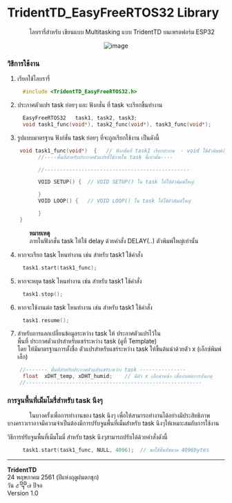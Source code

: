 TridentTD_EasyFreeRTOS32 Library
===

&nbsp;&nbsp;&nbsp;&nbsp;&nbsp;&nbsp;&nbsp;&nbsp;&nbsp;&nbsp;&nbsp;&nbsp;
ไลบรารี่สำหรับ เขียนแบบ Multitasking แบบ TridentTD บนเพรตฟอร์ม ESP32  

<p align="center">
  <img src="Picture.png" alt="image"/>
</p>  

### วิธีการใช้งาน  

1. เรียกใช้ไลบรารี่  
```c  
     #include <TridentTD_EasyFreeRTOS32.h>
``` 
2. ประกาศตัวแปร task ย่อยๆ และ ฟังกชั่น ที่ task จะเรียกขึ้นทำงาน  
```c  
     EasyFreeRTOS32   task1, task2, task3;
     void task1_func(void*), task2_func(void*), task3_func(void*);
```
3. รูปแบบมาตรฐาน ฟังก์ชั่น task ย่อยๆ ที่จะถูกเรียกใช้งาน เป็นดังนี้  
```c
    void task1_func(void*)  {   // ฟังกชั่นที่ task1 เรียกทำงาน  - void ใช้ตัวพิมพ์เล็ก
          //----พื้นที่สำหรับประกาศตัวแปรที่ใช้ภายใน task นี้เท่านั้น----

          //-----------------------------------------------

          VOID SETUP() {  // VOID SETUP() ใน task ให้ใช้ตัวพิมพ์ใหญ่

          }
          VOID LOOP() {   // VOID LOOP() ใน task ให้ใช้ตัวพิมพ์ใหญ่

          }
    }

```
&nbsp;&nbsp;&nbsp;&nbsp;&nbsp;&nbsp;&nbsp;&nbsp;&nbsp;&nbsp;&nbsp;&nbsp;
**หมายเหตุ**  
&nbsp;&nbsp;&nbsp;&nbsp;&nbsp;&nbsp;&nbsp;&nbsp;&nbsp;&nbsp;&nbsp;&nbsp;
ภายในฟังกชั่น task ให้ใช้ delay ด้วยคำสั่ง DELAY(..) ตัวพิมพ์ใหญ่เท่านั้น  

4. หากจะเรียก task ไหนทำงาน เช่น สำหรับ task1 ใช้คำสั่ง  
```c
     task1.start(task1_func);
```
5. หากจะหยุด task ไหนทำงาน เช่น สำหรับ task1 ใช้คำสั่ง  
```c
     task1.stop();
```
6. หากจะใช้งานต่อ task ไหนทำงาน เช่น สำหรับ task1 ใช้คำสั่ง  
```c
     task1.resume();
```

7. สำหรับการแลกเปลี่ยนข้อมูลระหว่าง task ให้ ประกาศตัวแปรไว้ใน  
พื้นที่ ประกาศตัวแปรสำหรับแชร์ระหว่าง task (ดูที่ Template)  
โดย ให้มีมาตรฐานการตั้งชื่อ ตัวแปรสำหรับแชร์ระหว่าง task ให้ขึ้นต้นนำด้วยตัว x (เอ็กซ์พิมพ์เล็ก)

```c
    //------- พื้นที่สำหรับประกาศตัวแปรแชร์ระหว่าง task ---------------
     float  xDHT_temp, xDHT_humid;    // มีตัว x เล็กนำหน้า เพื่อง่ายต่อการสังเกตุ
    //---------------------------------------------------------
```

### การจูนพื้นที่เม็มโมรี่สำหรับ task นึงๆ
&nbsp;&nbsp;&nbsp;&nbsp;&nbsp;&nbsp;&nbsp;&nbsp;&nbsp;&nbsp;&nbsp;&nbsp;
ในบางครั้งเพื่อการทำงานของ task นึงๆ เพื่อให้สามารถทำงานได้อย่างมีประสิทธิภาพ   
บางคราวเราอาจมีความจำเป็นต้องมีการปรับจูนพื้นที่เม็มสำหรับ task นึงๆให้เหมาะสมกับการใช้งาน  
  
วิธีการปรับจูนพื้นที่เม็มโมมี่ สำหรับ task นึงๆสามารถปรับได้ด้วยคำสั่งดังนี้  
```c
     task1.start(task1_func, NULL, 4096);  // ขอใช้พื้นที่ขนาด 4096bytes
```


-----
**TridentTD**  
24 พฤษภาคม 2561 (ปีแห่งฤดูฝนตกชุก)  
วัน ๕᧪๗ ปีจอ  
Version 1.0  

